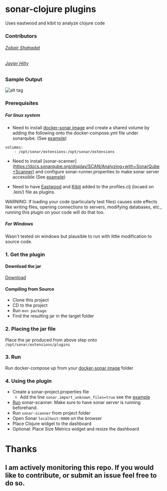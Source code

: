 # sonar-clojure plugins
Uses eastwood and kibit to analyze clojure code
### Contributors
###### [Zobair Shahadat](https://github.com/zmsp/)
###### [Javier Hilty](https://github.com/hiltyj/)

### Sample Output
![alt tag](https://raw.githubusercontent.com/zmsp/sonar-clojure/master/sample-output.png)
### Prerequisites

##### For linux system
* Need to install [docker-sonar image](https://github.com/harbur/docker-sonarqube) and create a shared volume by adding the following onto the docker-compose.yml file under sonarqube. (See [example](https://github.com/zmsp/sonar-clojure/tree/master/Resources))

```  
volumes:
    - /opt/sonar/extensions:/opt/sonar/extensions
```
* Need to install [sonar-scanner] (https://docs.sonarqube.org/display/SCAN/Analyzing+with+SonarQube+Scanner) and configure sonar-runner.properties to make sonar server accessible (See [example](https://github.com/zmsp/sonar-clojure/tree/master/Resources))

* Need to have [Eastwood](https://github.com/jonase/eastwood) and [Kibit](https://github.com/jonase/kibit) added to the profiles.clj (locaed on .lein/) file as plugins.

WARNING: If loading your code (particularly test files) causes side effects like writing files, opening connections to servers, modifying databases, etc., running this plugin on your code will do that too. 
##### For Windows
Wasn't tested on windows but plausible to run with little modification to source code. 

### 1. Get the plugin

#### Download the jar
[Download](https://github.com/zmsp/sonar-clojure/releases/)

#### Compiling from Source
* Clone this project
* CD to the project
* Run `mvn package`
* Find the resulting jar in the target folder

### 2. Placing the jar file 

Place the jar produced from above step onto `/opt/sonar/extensions/plugins`

### 3. Run 
Run docker-compose up from your [docker-sonar image](https://github.com/harbur/docker-sonarqube) folder

### 4. Using the plugin

* Create a sonar-project.properties file
    * Add the line `sonar.import_unknown_files=true` see the [example](https://github.com/zmsp/sonar-clojure/tree/master/Resources)
* [Run](https://docs.sonarqube.org/display/SONAR/Analyzing+Source+Code) sonar-scanner. Make sure to have sonar server is running beforehand. 
* Run `sonar-scanner` from project folder
* Open Sonar `localhost:9000` on the browser 
* Place Clojure widget to the dashboard
* Optional: Place Size Metrics widget and resize the dashboard

# Thanks
## I am actively monitoring this repo. If you would like to contribute, or submit an issue feel free to do so. 
